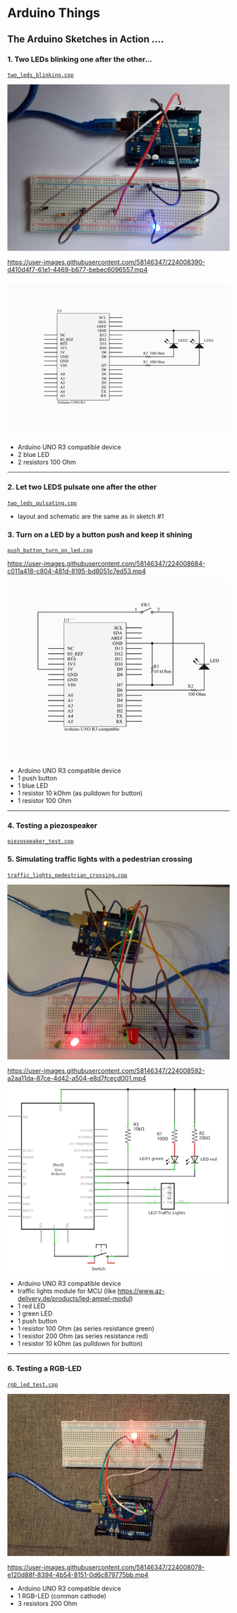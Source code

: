 # Arduino Things


## The Arduino Sketches in Action ....

### 1. Two LEDs blinking one after the other...

[`two_leds_blinking.cpp`](./lib/two_leds_blinking/two_leds_blinking.cpp)

![BLINKING-LED](./docs_images/funduino_two_leds_blinking.jpg)

https://user-images.githubusercontent.com/58146347/224008390-d410d4f7-61e1-4469-b677-bebec6096557.mp4

![BLINKING-LED](./lib/two_leds_blinking/two_leds_blinking_schematic.png)

- Arduino UNO R3 compatible device
- 2 blue LED
- 2 resistors 100 Ohm
******************

### 2. Let two LEDS pulsate one after the other

[`two_leds_pulsating.cpp`](./lib/two_leds_pulsating/two_leds_pulsating.cpp)

- layout and schematic are the same as in sketch #1

### 3. Turn on a LED by a button push and keep it shining

[`push_button_turn_on_led.cpp`](./lib/push_button_turn_on_led/push_button_turn_on_led.cpp)

https://user-images.githubusercontent.com/58146347/224008684-c011a418-c804-481d-8195-bd8051c7ed53.mp4

![Push Button and LED](./lib/push_button_turn_on_led/push_button_turn_on_led_schematic.png)

- Arduino UNO R3 compatible device
- 1 push button
- 1 blue LED
- 1 resistor 10 kOhm (as pulldown for button)
- 1 resistor 100 Ohm
********************

### 4. Testing a piezospeaker

[`piezospeaker_test.cpp`](./lib/piezospeaker_test/piezospeaker_test.cpp)


### 5. Simulating traffic lights with a pedestrian crossing

[`traffic_lights_pedestrian_crossing.cpp`](./lib/traffic_lights_pedestrian_crossing/traffic_lights_pedestrian_crossing.cpp)

![Arduino: Traffic light with pedestrian crossing](./docs_images/funduino_traffic_light_pedestrian_crossing.jpg)

https://user-images.githubusercontent.com/58146347/224008592-a2aa11da-87ce-4d42-a504-e8d7fcecd001.mp4

![Schematic](./lib/traffic_lights_pedestrian_crossing/traffic_lights_pedestrian_crossing_schem.png)

- Arduino UNO R3 compatible device
- traffic lights module for MCU (like https://www.az-delivery.de/products/led-ampel-modul)
- 1 red LED
- 1 green LED
- 1 push button
- 1 resistor 100 Ohm (as series resistance green)
- 1 resistor 200 Ohm (as series resistance red)
- 1 resistor 10 kOhm (as pulldown for button)
********************



### 6. Testing a RGB-LED

[`rgb_led_test.cpp`](./lib/rgb_led_test/rgb_led_test.cpp)

![RGB-LED](./docs_images/funduino_rgb_led.jpg)

https://user-images.githubusercontent.com/58146347/224008078-e120d88f-8394-4b54-8151-0d6c879775bb.mp4

- Arduino UNO R3 compatible device
- 1 RGB-LED (common cathode)
- 3 resistors 200 Ohm




